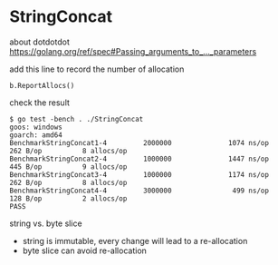 # StringConcat

about dotdotdot
https://golang.org/ref/spec#Passing_arguments_to_..._parameters

add this line to record the number of allocation
```
b.ReportAllocs()
```

check the result
```
$ go test -bench . ./StringConcat
goos: windows
goarch: amd64
BenchmarkStringConcat1-4         2000000              1074 ns/op             262 B/op          8 allocs/op
BenchmarkStringConcat2-4         1000000              1447 ns/op             445 B/op          9 allocs/op
BenchmarkStringConcat3-4         1000000              1174 ns/op             262 B/op          8 allocs/op
BenchmarkStringConcat4-4         3000000               499 ns/op             128 B/op          2 allocs/op
PASS
```

string vs. byte slice
* string is immutable, every change will lead to a re-allocation
* byte slice can avoid re-allocation
